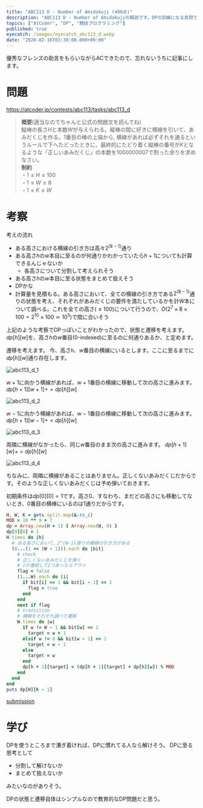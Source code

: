 ```yaml
---
title: "ABC113 D - Number of Amidakuji (400点)"
description: "ABC113 D - Number of Amidakujiの解説です。DPの訓練になる良問です。"
topics: ["AtCoder", "DP", "競技プログラミング"]
published: true
eyecatch: /images/eyecatch_abc113_d.webp
date: "2020-02-16T03:30:00.000+09:00"
---
```


優秀なフレンズの助言をもらいながらACできたので、忘れないうちに記事にします。

# 問題

https://atcoder.jp/contests/abc113/tasks/abc113_d

> **概要**(適当なのでちゃんと公式の問題文を読んでね)  
縦棒の長さ$H$と本数$W$が与えられる。縦棒の間に好きに横線を引いて、あみだくじを作る。$1$番目の棒の上端から, 横線があれば必ずそれを通るというルールで下へたどったときに、最終的にたどり着く縦棒の番号が$K$となるような「正しいあみだくじ」の本数を$1000000007$で割った余りを求めなさい。  
**制約**  
・$1 \leq H \leq 100$  
・$1 \leq W \leq 8$  
・$1 \leq K \leq W$

# 考察
考えの流れ
- ある高さにおける横線の引き方は高々$2^{(8-1)}$通り
- ある高さ$h$の$w$本目に至るのが何通りかわかっていたら$h+1$についても計算できるんじゃないか
  - 各高さについて分割して考えられそう
- ある高さ$h$の$w$本目に至る状態をまとめて扱えそう
- DPかな
- 計算量を見積もる。ある高さにおいて、全ての横線の引き方である$2^{(8-1)}$通りの状態を考え、それぞれがあみだくじの要件を満たしているかを計$W$本について調べる。これを全ての高さ($\leq 100$)について行うので、$O(2^7 \times 8 \times 100 = 2^{10} \times 100 \simeq 10^5)$で間に合いそう

上記のような考察でDPっぽいことがわかったので、状態と遷移を考えます。
$dp[h][w]$を、高さ$h$の$w$番目(0-indexed)に至るのに何通りあるか、と定めます。

遷移を考えます。
今、高さ$h$、$w$番目の横線にいるとします。ここに至るまでに$dp[h][w]$通り存在します。

![abc113_d_1](//images.ctfassets.net/57a83iqiwfit/6AmJkMBcMa5UdEt7RsS90S/18d367cd471ef33dd1d62008246f9dc1/1.png)

$w+1$に向かう横線があれば、$w+1$番目の横線に移動して次の高さに進みます。$dp[h+1][w+1] += dp[h][w]$

![abc113_d_2](//images.ctfassets.net/57a83iqiwfit/3xqwgFCIiauCIcAELHld75/910452d6b74b90f2e80214f1e9c18703/2.png)

$w-1$に向かう横線があれば、$w-1$番目の横線に移動して次の高さに進みます。$dp[h+1][w-1] += dp[h][w]$

![abc113_d_3](//images.ctfassets.net/57a83iqiwfit/2JABYZa1ARzbhlS2Pn5OC1/3aef42ed928ff66b11feecfb9e8dd430/3.png)

両隣に横線がなかったら、同じ$w$番目のまま次の高さに進みます。
$dp[h+1][w] += dp[h][w]$

![abc113_d_4](//images.ctfassets.net/57a83iqiwfit/5w4BR9vIutPrTz9nCXbqB9/22d55a7f930e8c3b091b582437a17cbe/4.png)

ちなみに、両隣に横線があることはありません。正しくないあみだくじだからです。そのような正しくないあみだくじは予め弾いておきます。

初期条件は$dp[0][0]=1$です。高さ$0$、すなわち、まだどの高さにも移動してないとき、$0$番目の横棒にいるのは$1$通りだからです。

```ruby {} showLineNumbers
H, W, K = gets.split.map(&:to_i)
MOD = 10 ** 9 + 7
dp = Array.new(H + 1) { Array.new(W, 0) }
dp[0][0] = 1
H.times do |h|
  # ある高さにおいて、2^(W-1)通りの横線の引き方がある
  (0...(1 << (W - 1))).each do |bit|
    # check
    # 正しくないあみだくじを弾く
    # 1が連続して2つあったらアウト
    flag = false
    (1...W).each do |i|
      if bit[i] == 1 && bit[i - 1] == 1
        flag = true
      end
    end
    next if flag
    # transition
    # 横線をそれぞれ調べて遷移
    W.times do |w|
      if w != W - 1 && bit[w] == 1
        target = w + 1
      elsif w != 0 && bit[w - 1] == 1
        target = w - 1
      else
        target = w
      end
      dp[h + 1][target] = (dp[h + 1][target] + dp[h][w]) % MOD
    end
  end
end
puts dp[H][K - 1]
```

[submission](https://atcoder.jp/contests/abc113/submissions/6530229)

# 学び
DPを使うところまで漕ぎ着ければ、DPに慣れてる人なら解けそう。
DPに至る思考として
- 分割して解けないか
- まとめて扱えないか

みたいなのがありそう。

DPの状態と遷移自体はシンプルなので教育的なDP問題だと思う。
